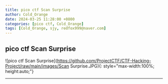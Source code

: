 ```yaml
---
title: pico ctf Scan Surprise
author: Cold_Orange
date: 2024-03-25 11:28:00 +0800
categories: [pico ctf, Cold_Orange]
tags: [Cold_Orange, sjy, redfox999@naver.com]
---
```


## pico ctf Scan Surprise

![pico ctf Scan Surprise](https://github.com/ProjectCTF/CTF-Hacking-Project/raw/main/images/Scan Surprise.JPG){: style="max-width:100%; height:auto;"}

---
